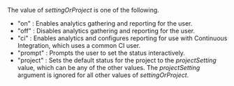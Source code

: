 The value of *settingOrProject* is one of the following.
* "on" : Enables analytics gathering and reporting for the user.
* "off" : Disables analytics gathering and reporting for the user.
* "ci" : Enables analytics and configures reporting for use with Continuous Integration,
which uses a common CI user.
* "prompt" : Prompts the user to set the status interactively.
* "project" : Sets the default status for the project to the *projectSetting* value, which can be any of the other values. The *projectSetting* argument is ignored for all other values of *settingOrProject*.
